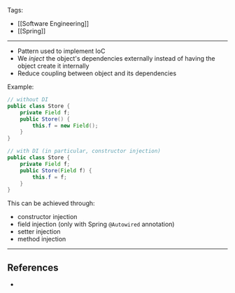 Tags:
- [[Software Engineering]]
- [[Spring]]
---
- Pattern used to implement IoC
- We _inject_ the object's dependencies externally instead of having the object create it internally
- Reduce coupling between object and its dependencies

Example:
```java
// without DI
public class Store {
    private Field f;
    public Store() {
        this.f = new Field();
    } 
}

// with DI (in particular, constructor injection)
public class Store {
    private Field f;
    public Store(Field f) {
        this.f = f;
    } 
}
```

This can be achieved through:
- constructor injection
- field injection (only with Spring `@Autowired` annotation)
- setter injection
- method injection

---
## References
- 